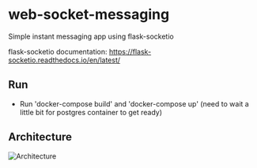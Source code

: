 # web-socket-messaging
Simple instant messaging app using flask-socketio

flask-socketio documentation: https://flask-socketio.readthedocs.io/en/latest/

Run
---
- Run 'docker-compose build' and 'docker-compose up' (need to wait a little bit for postgres container to get ready)

Architecture
------------
![Architecture](https://user-images.githubusercontent.com/36699994/56863183-974d5180-69b3-11e9-8966-272e7b499f5e.png)
